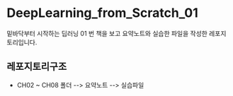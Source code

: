 # DeepLearning_from_Scratch_01

밑바닥부터 시작하는 딥러닝 01 번 책을 보고 요약노트와 실습한 파일을 작성한 레포지토리입니다.

## 레포지토리구조

- CH02 ~ CH08 폴더
--> 요약노트
--> 실습파일
